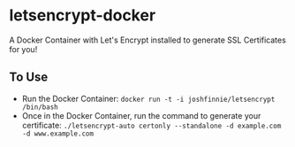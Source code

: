 # letsencrypt-docker
A Docker Container with Let's Encrypt installed to generate SSL Certificates for you!

## To Use

* Run the Docker Container: `docker run -t -i joshfinnie/letsencrypt /bin/bash`
* Once in the Docker Container, run the command to generate your certificate: `./letsencrypt-auto certonly --standalone -d example.com -d www.example.com`
